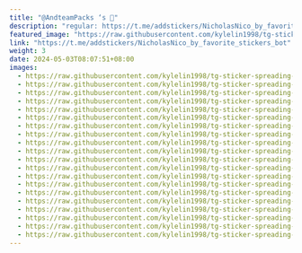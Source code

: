 ```yaml
---
title: "@AndteamPacks ‘s 🥛"
description: "regular: https://t.me/addstickers/NicholasNico_by_favorite_stickers_bot"
featured_image: "https://raw.githubusercontent.com/kylelin1998/tg-sticker-spreading-worldwide-images/main/img/acf2c3de-2b63-48c5-878d-e0a769d4e571.jpg"
link: "https://t.me/addstickers/NicholasNico_by_favorite_stickers_bot"
weight: 3
date: 2024-05-03T08:07:51+08:00
images:
  - https://raw.githubusercontent.com/kylelin1998/tg-sticker-spreading-worldwide-images/main/img/acf2c3de-2b63-48c5-878d-e0a769d4e571.jpg
  - https://raw.githubusercontent.com/kylelin1998/tg-sticker-spreading-worldwide-images/main/img/89f6e3cd-a65d-416b-b6de-41562c26b597.jpg
  - https://raw.githubusercontent.com/kylelin1998/tg-sticker-spreading-worldwide-images/main/img/e5a57675-9d56-4349-8197-02b062a99fea.jpg
  - https://raw.githubusercontent.com/kylelin1998/tg-sticker-spreading-worldwide-images/main/img/586f39be-5c16-44ed-9a56-5be95a3b3850.jpg
  - https://raw.githubusercontent.com/kylelin1998/tg-sticker-spreading-worldwide-images/main/img/c1288ab5-10a9-43fc-aea0-4a0347137da8.jpg
  - https://raw.githubusercontent.com/kylelin1998/tg-sticker-spreading-worldwide-images/main/img/5d8910fa-d7a7-4053-b053-e6d0de7fb648.jpg
  - https://raw.githubusercontent.com/kylelin1998/tg-sticker-spreading-worldwide-images/main/img/93a0c49a-7576-4b57-944c-51ae65a982c3.jpg
  - https://raw.githubusercontent.com/kylelin1998/tg-sticker-spreading-worldwide-images/main/img/a4a972f7-cdbf-4628-95d6-ce9e6379de0e.jpg
  - https://raw.githubusercontent.com/kylelin1998/tg-sticker-spreading-worldwide-images/main/img/140794e1-0827-4a07-9592-87104739cff2.jpg
  - https://raw.githubusercontent.com/kylelin1998/tg-sticker-spreading-worldwide-images/main/img/e501cbc9-04fb-4293-a9ba-f8763deef7be.jpg
  - https://raw.githubusercontent.com/kylelin1998/tg-sticker-spreading-worldwide-images/main/img/e29e244d-28c0-48b0-ae25-f97f42fc20ff.jpg
  - https://raw.githubusercontent.com/kylelin1998/tg-sticker-spreading-worldwide-images/main/img/2f6f6280-5cb1-4a8b-8d07-9fc37b198e9c.jpg
  - https://raw.githubusercontent.com/kylelin1998/tg-sticker-spreading-worldwide-images/main/img/37dd5cf9-1559-40d6-a946-26cf60243bf1.jpg
  - https://raw.githubusercontent.com/kylelin1998/tg-sticker-spreading-worldwide-images/main/img/09a1cb61-f939-4d92-8ac4-d2a58c6b76da.jpg
  - https://raw.githubusercontent.com/kylelin1998/tg-sticker-spreading-worldwide-images/main/img/c7c3a5fa-bbd5-4bb9-a7e7-886d97641209.jpg
  - https://raw.githubusercontent.com/kylelin1998/tg-sticker-spreading-worldwide-images/main/img/2617fdba-2434-429b-bce2-61dc55fca643.jpg
  - https://raw.githubusercontent.com/kylelin1998/tg-sticker-spreading-worldwide-images/main/img/33116c64-0f3e-468e-a999-eb53e13ba6fa.jpg
  - https://raw.githubusercontent.com/kylelin1998/tg-sticker-spreading-worldwide-images/main/img/e24e06e1-cbe2-4e17-b9c1-7cbb833bef10.jpg
  - https://raw.githubusercontent.com/kylelin1998/tg-sticker-spreading-worldwide-images/main/img/713c6128-34fa-47ce-a32f-a45db560e862.jpg
  - https://raw.githubusercontent.com/kylelin1998/tg-sticker-spreading-worldwide-images/main/img/c5b8324c-a33c-4e7a-9ad0-0877d8e45e96.jpg
---
```

